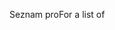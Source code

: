 <span data-ttu-id="b1dff-101">Seznam pro</span><span class="sxs-lookup"><span data-stu-id="b1dff-101">For a list of</span></span>